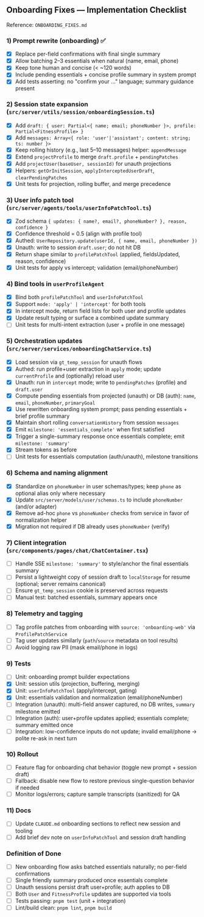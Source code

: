 ## Onboarding Fixes — Implementation Checklist

Reference: `ONBOARDING_FIXES.md`

### 1) Prompt rewrite (onboarding) ✅
- [x] Replace per-field confirmations with final single summary
- [x] Allow batching 2–3 essentials when natural (name, email, phone)
- [x] Keep tone human and concise (< ~120 words)
- [x] Include pending essentials + concise profile summary in system prompt
- [x] Add tests asserting: no "confirm your …" language; summary guidance present

### 2) Session state expansion (`src/server/utils/session/onboardingSession.ts`)
- [x] Add `draft: { user: Partial<{ name; email; phoneNumber }>, profile: Partial<FitnessProfile> }`
- [x] Add `messages: Array<{ role: 'user'|'assistant'; content: string; ts: number }>`
- [x] Keep rolling history (e.g., last 5–10 messages) helper: `appendMessage`
- [x] Extend `projectProfile` to merge `draft.profile` + `pendingPatches`
- [x] Add `projectUser(baseUser, sessionId)` for unauth projections
- [x] Helpers: `getOrInitSession`, `applyInterceptedUserDraft`, `clearPendingPatches`
- [x] Unit tests for projection, rolling buffer, and merge precedence

### 3) User info patch tool (`src/server/agents/tools/userInfoPatchTool.ts`)
- [x] Zod schema `{ updates: { name?, email?, phoneNumber? }, reason, confidence }`
- [x] Confidence threshold = 0.5 (align with profile tool)
- [x] Authed: `UserRepository.update(userId, { name, email, phoneNumber })`
- [x] Unauth: write to session `draft.user`; do not hit DB
- [x] Return shape similar to `profilePatchTool` (applied, fieldsUpdated, reason, confidence)
- [x] Unit tests for apply vs intercept; validation (email/phoneNumber)

### 4) Bind tools in `userProfileAgent`
- [x] Bind both `profilePatchTool` and `userInfoPatchTool`
- [x] Support `mode: 'apply' | 'intercept'` for both tools
- [x] In intercept mode, return field lists for both user and profile updates
- [x] Update result typing or surface a combined update summary
- [ ] Unit tests for multi-intent extraction (user + profile in one message)

### 5) Orchestration updates (`src/server/services/onboardingChatService.ts`)
- [x] Load session via `gt_temp_session` for unauth flows
- [x] Authed: run profile+user extraction in `apply` mode; update `currentProfile` and (optionally) reload user
- [x] Unauth: run in `intercept` mode; write to `pendingPatches` (profile) and `draft.user`
- [x] Compute pending essentials from projected (unauth) or DB (auth): `name`, `email`, `phoneNumber`, `primaryGoal`
- [x] Use rewritten onboarding system prompt; pass pending essentials + brief profile summary
- [x] Maintain short rolling `conversationHistory` from session `messages`
- [x] Emit `milestone: 'essentials_complete'` when first satisfied
- [x] Trigger a single-summary response once essentials complete; emit `milestone: 'summary'`
- [x] Stream tokens as before
- [ ] Unit tests for essentials computation (auth/unauth), milestone transitions

### 6) Schema and naming alignment
- [x] Standardize on `phoneNumber` in user schemas/types; keep `phone` as optional alias only where necessary
- [x] Update `src/server/models/user/schemas.ts` to include `phoneNumber` (and/or adapter)
- [x] Remove ad-hoc `phone` vs `phoneNumber` checks from service in favor of normalization helper
- [x] Migration not required if DB already uses `phoneNumber` (verify)

### 7) Client integration (`src/components/pages/chat/ChatContainer.tsx`)
- [ ] Handle SSE `milestone: 'summary'` to style/anchor the final essentials summary
- [ ] Persist a lightweight copy of session draft to `localStorage` for resume (optional; server remains canonical)
- [ ] Ensure `gt_temp_session` cookie is preserved across requests
- [ ] Manual test: batched essentials, summary appears once

### 8) Telemetry and tagging
- [ ] Tag profile patches from onboarding with `source: 'onboarding-web'` via `ProfilePatchService`
- [ ] Tag user updates similarly (`path`/`source` metadata on tool results)
- [ ] Avoid logging raw PII (mask email/phone in logs)

### 9) Tests
- [ ] Unit: onboarding prompt builder expectations
- [x] Unit: session utils (projection, buffering, merging)
- [x] Unit: `userInfoPatchTool` (apply/intercept, gating)
- [x] Unit: essentials validation and normalization (email/phoneNumber)
- [ ] Integration (unauth): multi-field answer captured, no DB writes, `summary` milestone emitted
- [ ] Integration (auth): user+profile updates applied; essentials complete; summary emitted once
- [ ] Integration: low-confidence inputs do not update; invalid email/phone → polite re-ask in next turn

### 10) Rollout
- [ ] Feature flag for onboarding chat behavior (toggle new prompt + session draft)
- [ ] Fallback: disable new flow to restore previous single-question behavior if needed
- [ ] Monitor logs/errors; capture sample transcripts (sanitized) for QA

### 11) Docs
- [ ] Update `CLAUDE.md` onboarding sections to reflect new session and tooling
- [ ] Add brief dev note on `userInfoPatchTool` and session draft handling

### Definition of Done
- [ ] New onboarding flow asks batched essentials naturally; no per-field confirmations
- [ ] Single friendly summary produced once essentials complete
- [ ] Unauth sessions persist draft user+profile; auth applies to DB
- [ ] Both `User` and `FitnessProfile` updates are supported via tools
- [ ] Tests passing: `pnpm test` (unit + integration)
- [ ] Lint/build clean: `pnpm lint`, `pnpm build`
